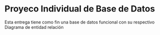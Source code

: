 # Proyeco Individual de Base de Datos

Esta entrega tiene como fin una base de datos funcional con su respectivo Diagrama de entidad relación 

